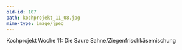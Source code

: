 ```yaml
---
old-id: 107
path: kochprojekt_11_08.jpg
mime-type: image/jpeg
---
```

Kochprojekt Woche 11:
Die Saure Sahne/Ziegenfrischkäsemischung
